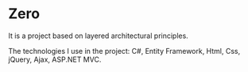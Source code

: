 # Zero

It is a project based on layered architectural principles.

The technologies I use in the project: 
C#,
Entity Framework,
Html,
Css,
jQuery,
Ajax,
ASP.NET MVC.


